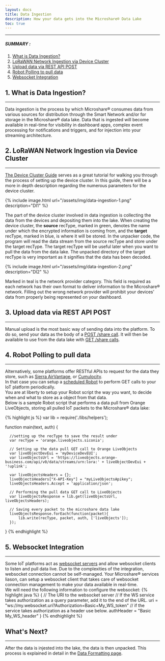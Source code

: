 ```yaml
---
layout: docs
title: Data Ingestion
description: How your data gets into the Microshare® Data Lake
toc: true
---
```


---------------------------------------
##### SUMMARY : 

1. [What is Data Ingestion?](./#1-what-is-data-ingestion)
2. [LoRaWAN Network Ingestion via Device Cluster](./#2-new-process)
3. [Upload data via REST API POST](./#3-ingesting-data-manually)
4. [Robot Polling to pull data](./#4-how-do-i-set-up-my-device-cluster-to-ingest-my-data-automatically-into-the-data-lake)
5. [Websocket Integration](./#5-how-does-the-data-ingestion-process-work)

## 1. What is Data Ingestion? 

---------------------------------------

Data ingestion is the process by which Microshare® consumes data from various sources for distribution through the Smart Network and/or for storage in the Microshare® data lake. Data that is ingested will become available in real-time for visibility in dashboard apps, complex event processing for notifications and triggers, and for injection into your streaming architecture.


## 2. LoRaWAN Network Ingestion via Device Cluster

---------------------------------------

[The Device Cluster Guide](/docs/2/technical/microshare-platform/device-cluster-guide/) serves as a great tutorial for walking you through the process of setting up the device cluster. In this guide, there will be a more in depth description regarding the numerous parameters for the device cluster. 


{% include image.html url="/assets/img/data-ingestion-1.png" description="DI1" %}

The part of the device cluster involved in data ingestion is collecting the data from the devices and depositing them into the lake. When creating the device cluster, the **source** recType, marked in green, denotes the name under which the encrypted information is coming from, and the **target** recType, marked in blue, is where it will be stored. In the unpacker code, the program will read the data stream from the source recType and store under the target recType. The target recType will be useful later when you want to pull the data from the data lake. The unpacked directory of the target recType is very important as it signifies that the data has been decoded. 

{% include image.html url="/assets/img/data-ingestion-2.png" description="DI2" %}

Marked in teal is the network provider category. This field is required as each network has their own format to deliver information to the Microshare® network. Filling out the wrong network provider will prohibit your devices' data from properly being represented on your dashboard. 

## 3. Upload data via REST API POST
---------------------------------------

Manual upload is the most basic way of sending data into the platform.
To do so, send your data as the body of a [POST /share call](/assets/html/api-ms.html#request-shares-create-one-share). It will then be available to use from the data lake with [GET /share calls](/assets/html/api-ms.html#request-shares-get-one-share). 

## 4. Robot Polling to pull data
---------------------------------------

Alternatively, some platforms offer RESTful APIs to request for the data they store, such as [Sierra AirVantage](https://airvantage.net/#offers), or [Cumulocity](https://www.cumulocity.com/).  
In that case you can setup a [scheduled Robot](/docs/2/technical/microshare-platform-advanced/robots-guide/#c-triggered-vs-scheduled) to perform GET calls to your IoT platform periodically.  
You are at liberty to setup your Robot script the way you want, to decide when and what to store as a object from that data.  
Below is a sample Robot script that performs a data pull from Orange LiveObjects, storing all pulled IoT packets to the Microshare® data lake:

{% highlight js %}
  var lib = require('./libs/helpers');

  function main(text, auth) {
      
      //setting up the recType to save the result under
      var recType = 'orange.liveobjects.siconia';

      // Setting up the data pull GET call to Orange LiveObjects
      var liveObjectDevEui = 'myDeviceDevEUI';
      var liveObjectsUrl = 'https://liveobjects.orange-business.com/api/v0/data/streams/urn:lora:' + liveObjectDevEui + '!uplink';
      
      var liveObjectsHeaders = {};
      liveObjectsHeaders["X-API-Key"] = "myLiveObjectsApikey";
      liveObjectsHeaders.Accept = 'application/json';

      // Performing the pull data GET call to LiveObjects
      var liveObjectsResponse = lib.get(liveObjectsUrl, liveObjectsHeaders);

      // Saving every packet to the microshare data lake
      liveObjectsResponse.forEach(function(packet){
          lib.write(recType, packet, auth, ['liveObjects']);
      });
      
  }
{% endhighlight %}
  
## 5. Websocket Integration
---------------------------------------

Some IoT platforms act as [websocket servers](https://en.wikipedia.org/wiki/WebSocket) and allow websocket clients to listen and pull data live. Due to the complexities of the integration, websocket connection cannot be self-managed.
Your Microshare® services liason, can setup a websocket client that takes care of websocket connection management to make your data available in real-time.  
We will need the following information to configure the websocket:
{% highlight java %}
{
  // The URI to the websocket server
  // If the WS service takes authorization as a query parameter, add it to the end of the URL.
  uri = "ws://my.websocket.uri?Authorization=Basic+My_WS_token"
  // if the service takes authorization as a header use below.
  authHeader = "Basic My_WS_header"
}
{% endhighlight %}

## What's Next?
---------------------------------------

After the data is injested into the lake, the data is then unpacked. This process is explained in detail in the [Data Formatting page](/docs/2/technical/microshare-platform-advanced/data-formatting/).

